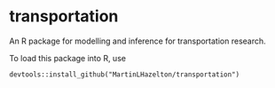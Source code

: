 # transportation

An R package for modelling and inference for transportation research.

To load this package into R, use 
```
devtools::install_github("MartinLHazelton/transportation")
```
